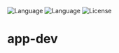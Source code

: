 ![Language](https://img.shields.io/badge/language-swift-red.svg)
![Language](https://img.shields.io/badge/language-Swift%203-orange.svg)
![License](https://img.shields.io/crates/l/rustc-serialize.svg)
# app-dev
